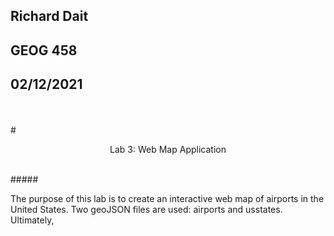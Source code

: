 ## Richard Dait
## GEOG 458
## 02/12/2021

</br>
</br>
# <p align="center"> Lab 3: Web Map Application </p>
</br>
##### <p align="left"> The purpose of this lab is to create an interactive web map of airports in the United States. Two geoJSON files are used: airports and usstates. Ultimately, </p>
